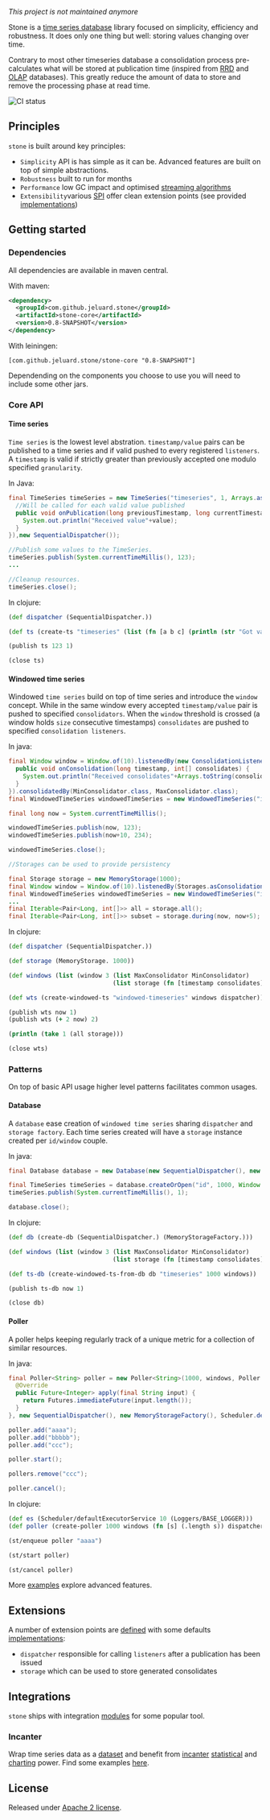 *This project is not maintained anymore*

Stone is a [time series database](http://en.wikipedia.org/wiki/Time_series_database) library focused on simplicity, efficiency and robustness. It does only one thing but well: storing values changing over time.

Contrary to most other timeseries database a consolidation process pre-calculates what will be stored at publication time (inspired from [RRD](http://oss.oetiker.ch/rrdtool/) and [OLAP](http://en.wikipedia.org/wiki/Online_Analytical_Processing) databases).
This greatly reduce the amount of data to store and remove the processing phase at read time.

![CI status](https://travis-ci.org/jeluard/stone.png?branch=master)

## Principles

```stone``` is built around key principles:

* ```Simplicity``` API is has simple as it can be. Advanced features are built on top of simple abstractions.
* ```Robustness``` built to run for months 
* ```Performance``` low GC impact and optimised [streaming algorithms](http://en.wikipedia.org/wiki/Streaming_algorithm)
* ```Extensibility```various [SPI](http://en.wikipedia.org/wiki/Service_provider_interface) offer clean extension points (see provided [implementations](implementations))

## Getting started

### Dependencies

All dependencies are available in maven central.

With maven:

```xml
<dependency>
  <groupId>com.github.jeluard.stone</groupId>
  <artifactId>stone-core</artifactId>
  <version>0.8-SNAPSHOT</version>
</dependency>
```

With leiningen:

```[com.github.jeluard.stone/stone-core "0.8-SNAPSHOT"]```

Dependending on the components you choose to use you will need to include some other jars.

### Core API

#### Time series

`Time series` is the lowest level abstration. `timestamp/value` pairs can be published to a time series and if valid pushed to every registered `listeners`.
A `timestamp` is valid if strictly greater than previously accepted one modulo specified `granularity`.

In Java:

```java
final TimeSeries timeSeries = new TimeSeries("timeseries", 1, Arrays.asList(new Listener() {
  //Will be called for each valid value published
  public void onPublication(long previousTimestamp, long currentTimestamp, int value) {
    System.out.println("Received value"+value);
  }
}),new SequentialDispatcher());

//Publish some values to the TimeSeries.
timeSeries.publish(System.currentTimeMillis(), 123);
...

//Cleanup resources.
timeSeries.close();
```

In clojure:

```clojure
(def dispatcher (SequentialDispatcher.))

(def ts (create-ts "timeseries" (list (fn [a b c] (println (str "Got value " c)))) dispatcher))

(publish ts 123 1)

(close ts)
```

#### Windowed time series

Windowed `time series` build on top of time series and introduce the `window` concept. While in the same window every accepted `timestamp/value` pair is pushed to specified `consolidators`.
When the `window` threshold is crossed (a window holds `size` consecutive timestamps) `consolidates` are pushed to specified `consolidation listeners`.

In java:

```java
final Window window = Window.of(10).listenedBy(new ConsolidationListener(){
  public void onConsolidation(long timestamp, int[] consolidates) {
    System.out.println("Received consolidates"+Arrays.toString(consolidates));
  }
}).consolidatedBy(MinConsolidator.class, MaxConsolidator.class);
final WindowedTimeSeries windowedTimeSeries = new WindowedTimeSeries("id", 1, Arrays.asList(window), new SequentialDispatcher());

final long now = System.currentTimeMillis();

windowedTimeSeries.publish(now, 123);
windowedTimeSeries.publish(now+10, 234);

windowedTimeSeries.close();

//Storages can be used to provide persistency

final Storage storage = new MemoryStorage(1000);
final Window window = Window.of(10).listenedBy(Storages.asConsolidationListener(storage, Logger.getAnonymousLogger())).consolidatedBy(MaxConsolidator.class);
final WindowedTimeSeries windowedTimeSeries = new WindowedTimeSeries("id", 1, Arrays.asList(window), new SequentialDispatcher());
...
final Iterable<Pair<Long, int[]>> all = storage.all();
final Iterable<Pair<Long, int[]>> subset = storage.during(now, now+5);
```

In clojure:

```clojure
(def dispatcher (SequentialDispatcher.))

(def storage (MemoryStorage. 1000))

(def windows (list (window 3 (list MaxConsolidator MinConsolidator)
                             (list storage (fn [timestamp consolidates] (println (str "Got consolidates " consolidates)))))))

(def wts (create-windowed-ts "windowed-timeseries" windows dispatcher))

(publish wts now 1)
(publish wts (+ 2 now) 2)

(println (take 1 (all storage)))

(close wts)
```

### Patterns

On top of basic API usage higher level patterns facilitates common usages.

#### Database

A `database` ease creation of `windowed time series` sharing `dispatcher` and `storage factory`.
Each time series created will have a `storage` instance created per `id/window` couple.

In java:

```java
final Database database = new Database(new SequentialDispatcher(), new MemoryStorageFactory());

final TimeSeries timeSeries = database.createOrOpen("id", 1000, Window.of(10).consolidatedBy(MaxConsolidator.class));
timeSeries.publish(System.currentTimeMillis(), 1);

database.close();
```

In clojure:

```clojure
(def db (create-db (SequentialDispatcher.) (MemoryStorageFactory.)))

(def windows (list (window 3 (list MaxConsolidator MinConsolidator)
                             (list storage (fn [timestamp consolidates] (println (str "Got consolidates " consolidates)))))))

(def ts-db (create-windowed-ts-from-db db "timeseries" 1000 windows))

(publish ts-db now 1)

(close db)
```

#### Poller

A poller helps keeping regularly track of a unique metric for a collection of similar resources.

In java:

```java
final Poller<String> poller = new Poller<String>(1000, windows, Poller.<String>defaultIdExtractor(), new Function<String, Future<Integer>>() {
  @Override
  public Future<Integer> apply(final String input) {
    return Futures.immediateFuture(input.length());
  }
}, new SequentialDispatcher(), new MemoryStorageFactory(), Scheduler.defaultExecutorService(10, Loggers.BASE_LOGGER));

poller.add("aaaa");
poller.add("bbbbb");
poller.add("ccc");

poller.start();

pollers.remove("ccc");

poller.cancel();
```

In clojure:

```clojure
(def es (Scheduler/defaultExecutorService 10 (Loggers/BASE_LOGGER)))
(def poller (create-poller 1000 windows (fn [s] (.length s)) dispatcher sf es))

(st/enqueue poller "aaaa")

(st/start poller)

(st/cancel poller)
```

More [examples](examples/src/test) explore advanced features.

## Extensions

A number of extension points are [defined](core/src/main/java/com/github/jeluard/stone/spi) with some defaults [implementations](implementations):
* `dispatcher` responsible for calling `listeners` after a publication has been issued
* `storage` which can be used to store generated consolidates

## Integrations

`stone` ships with integration [modules](integrations) for some popular tool.

### Incanter

Wrap time series data as a [dataset](https://github.com/liebke/incanter/wiki/datasets) and benefit from [incanter](https://github.com/liebke/incanter) [statistical](https://github.com/liebke/incanter/wiki/statistics-examples) and [charting](https://github.com/liebke/incanter/wiki/Sample-Plots-in-Incanter) power.
Find some examples [here](examples/src/test/clojure/stone/example/incanter.clj).

## License

Released under [Apache 2 license](http://www.apache.org/licenses/LICENSE-2.0.html).

